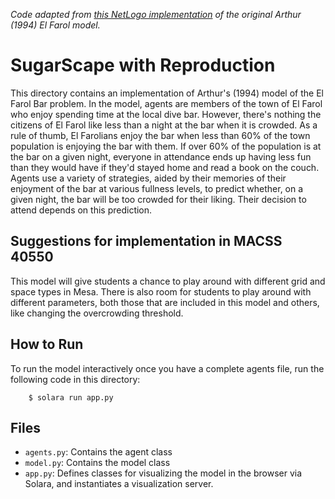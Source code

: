 *Code adapted from [this NetLogo implementation](https://ccl.northwestern.edu/netlogo/models/ElFarol) of the original Arthur (1994) El Farol model.*

# SugarScape with Reproduction

This directory contains an implementation of Arthur's (1994) model of the El Farol Bar problem. In the model, agents are members of the town of El Farol who enjoy spending time at the local dive bar. However, there's nothing the citizens of El Farol like less than a night at the bar when it is crowded. As a rule of thumb, El Farolians enjoy the bar when less than 60% of the town population is enjoying the bar with them. If over 60% of the population is at the bar on a given night, everyone in attendance ends up having less fun than they would have if they'd stayed home and read a book on the couch. Agents use a variety of strategies, aided by their memories of their enjoyment of the bar at various fullness levels, to predict whether, on a given night, the bar will be too crowded for their liking. Their decision to attend depends on this prediction.

## Suggestions for implementation in MACSS 40550

This model will give students a chance to play around with different grid and space types in Mesa. There is also room for students to play around with different parameters, both those that are included in this model and others, like changing the overcrowding threshold.

## How to Run

To run the model interactively once you have a complete agents file, run the following code in this directory:

```
    $ solara run app.py
```

## Files

* ``agents.py``: Contains the agent class
* ``model.py``: Contains the model class
* ``app.py``: Defines classes for visualizing the model in the browser via Solara, and instantiates a visualization server.